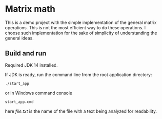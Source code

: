 # Matrix math
This is a demo project with the simple implementation of the general matrix operations.
This is not the most efficient way to do these operations. 
I choose such implementation for the sake of simplicity of understanding the general ideas.

## Build and run

Required JDK 14 installed.

If JDK is ready, run the command line from the root application directory:
```bash
./start_app
```
or in Windows command console
```cmd
start_app.cmd
```
here *file.txt* is the name of the file with a text being analyzed for readability.


